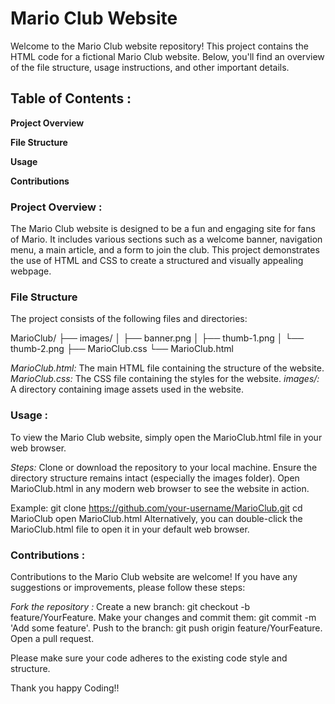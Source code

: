 # Mario Club Website
Welcome to the Mario Club website repository! This project contains the HTML code for a fictional Mario Club website. Below, you'll find an overview of the file structure, usage instructions, and other important details.

## Table of Contents : 
**Project Overview**

**File Structure**

**Usage**

**Contributions**

### Project Overview : 
The Mario Club website is designed to be a fun and engaging site for fans of Mario. It includes various sections such as a welcome banner, navigation menu, a main article, and a form to join the club. This project demonstrates the use of HTML and CSS to create a structured and visually appealing webpage.

### File Structure
The project consists of the following files and directories:

MarioClub/
├── images/
│   ├── banner.png
│   ├── thumb-1.png
│   └── thumb-2.png
├── MarioClub.css
└── MarioClub.html

*MarioClub.html:* The main HTML file containing the structure of the website.
*MarioClub.css:* The CSS file containing the styles for the website.
*images/:* A directory containing image assets used in the website.

### Usage :
To view the Mario Club website, simply open the MarioClub.html file in your web browser.

*Steps:*
Clone or download the repository to your local machine.
Ensure the directory structure remains intact (especially the images folder).
Open MarioClub.html in any modern web browser to see the website in action.

Example:
git clone https://github.com/your-username/MarioClub.git
cd MarioClub
open MarioClub.html
Alternatively, you can double-click the MarioClub.html file to open it in your default web browser.

### Contributions :
Contributions to the Mario Club website are welcome! If you have any suggestions or improvements, please follow these steps:

*Fork the repository :*
Create a new branch: git checkout -b feature/YourFeature.
Make your changes and commit them: git commit -m 'Add some feature'.
Push to the branch: git push origin feature/YourFeature.
Open a pull request.

Please make sure your code adheres to the existing code style and structure.

Thank you  happy Coding!!